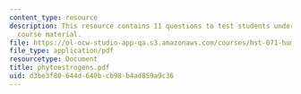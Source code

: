 ```yaml
---
content_type: resource
description: This resource contains 11 questions to test students understanding of
  course material.
file: https://ol-ocw-studio-app-qa.s3.amazonaws.com/courses/hst-071-human-reproductive-biology-fall-2005/d3be3f80644d640bcb98b4ad859a9c36_phytoestrogens.pdf
file_type: application/pdf
resourcetype: Document
title: phytoestrogens.pdf
uid: d3be3f80-644d-640b-cb98-b4ad859a9c36
---
```

